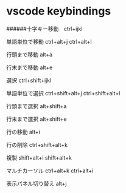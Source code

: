 # vscode keybindings


######十字キー移動　ctrl+ijkl

単語単位で移動
ctrl+alt+j
ctrl+alt+l

行頭まで移動
alt+a

行末まで移動
alt+e

選択
ctrl+shift+ijkl

単語単位で選択
ctrl+shift+alt+j
ctrl+shift+alt+l

行頭まで選択
alt+shift+a

行末まで選択
alt+shift+e

行の移動
alt+i

行の削除
ctrl+shift+alt+k

複製
shift+alt+i
shift+alt+k

マルチカーソル
ctrl+alt+k
ctrl+alt+i

表示パネル切り替え
alt+j
